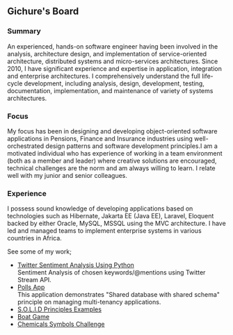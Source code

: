 ## Gichure's Board
### Summary
An experienced, hands-on software engineer having been involved in the analysis, architecture design, and implementation of service-oriented architecture, distributed systems and micro-services architectures. Since 2010, I have significant experience and expertise in application, integration and enterprise architectures. I comprehensively understand the full life-cycle development, including analysis, design, development, testing, documentation, implementation, and maintenance of variety of systems architectures.  

### Focus
My focus has been in designing and developing object-oriented software applications in Pensions, Finance and Insurance industries using well-orchestrated design patterns and software development principles.I am a motivated individual who has experience of working in a team environment (both as a member and leader) where creative solutions are encouraged, technical challenges are the norm and am always willing to learn. I relate well with my junior and senior colleagues.     

### Experience
I possess sound knowledge of developing applications based on technologies such as Hibernate, Jakarta EE (Java EE), Laravel, Eloquent backed by either Oracle, MySQL, MSSQL using the MVC architecture. I have led and managed teams to implement enterprise systems in various countries in Africa.

See some of my work;  
-  [Twitter Sentiment Analysis Using Python](https://github.com/gichure/twitter-sentiment-analysis)  
Sentiment Analysis of chosen keywords/@mentions using Twitter Stream API.
-  [Polls App](https://github.com/gichure/polls-app)  
This application demonstrates "Shared database with shared schema" principle on managing multi-tenancy applications. 
-  [S.O.L.I.D Principles Examples](https://github.com/gichure/solid-principles)  
-  [Boat Game](https://github.com/gichure/boatbattle)
-  [Chemicals Symbols Challenge](https://github.com/gichure/chemicals-symbols-challenge)

